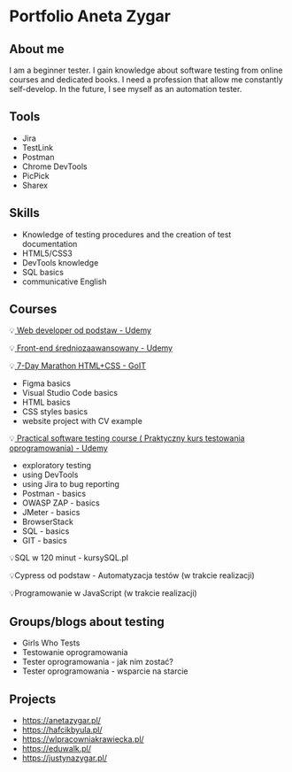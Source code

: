 # Portfolio Aneta Zygar


## About me
I am a beginner tester. I gain knowledge about software testing from online courses and dedicated books. I need a profession that allow me constantly self-develop. In the future, I see myself as an automation tester.

## Tools
* Jira
* TestLink
* Postman
* Chrome DevTools
* PicPick
* Sharex
  

## Skills
* Knowledge of testing procedures and the creation of test documentation
* HTML5/CSS3
* DevTools knowledge
* SQL basics
* communicative English

## Courses
💡<a href= "https://www.udemy.com/certificate/UC-60f071ca-86d6-45f5-b181-5e5c6591fe73/" target="_blank"> Web developer od podstaw - Udemy </a> <br> 

💡<a href="https://www.udemy.com/certificate/UC-5ab3c315-a73c-4aad-b41c-86770b7e215b/" target="_blank"> Front-end średniozaawansowany -  Udemy </a> <br>

💡<a href="https://m.goit.global/pl/?utm_source=google&utm_medium=cpc&utm_campaign=19908700535&utm_term=146264932926|652825193268||go-it&gad=1&gclid=CjwKCAjw9pGjBhB-EiwAa5jl3KnsR1nsyVDGSMKU0Rik7QbR2aWH7Dwb69fbmp7JSQsoSNztEpy_ghoCqsEQAvD_BwE" target="_blank"> 7-Day Marathon HTML+CSS - GoIT</a>
- Figma basics
- Visual Studio Code basics
- HTML basics
- CSS styles basics
- website project with CV example

💡<a href="https://www.udemy.com/certificate/UC-3952c167-e305-4657-93a2-e357530f7e1b/" target="_blank"> Practical software testing course ( Praktyczny kurs testowania oprogramowania) - Udemy </a> <br>
- exploratory testing
- using DevTools
- using Jira to bug reporting
- Postman - basics
- OWASP ZAP - basics
- JMeter - basics
- BrowserStack
- SQL - basics
- GIT - basics

💡SQL w 120 minut - kursySQL.pl <br>

💡Cypress od podstaw - Automatyzacja testów (w trakcie realizacji) <br>

💡Programowanie w JavaScript (w trakcie realizacji) <br>

## Groups/blogs about testing
* Girls Who Tests
* Testowanie oprogramowania
* Tester oprogramowania - jak nim zostać?
* Tester oprogramowania - wsparcie na starcie


## Projects
* https://anetazygar.pl/
* https://hafcikbyula.pl/
* https://wlpracowniakrawiecka.pl/
* https://eduwalk.pl/
* https://justynazygar.pl/


